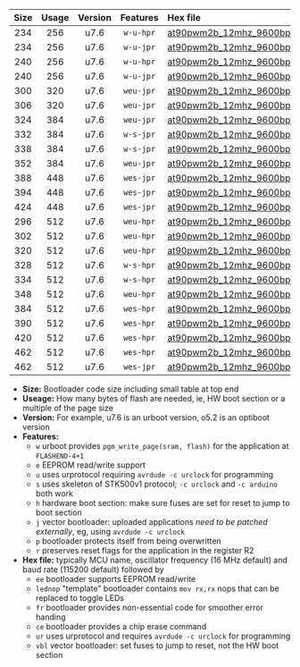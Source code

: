 |Size|Usage|Version|Features|Hex file|
|:-:|:-:|:-:|:-:|:--|
|234|256|u7.6|`w-u-hpr`|[at90pwm2b_12mhz_9600bps_ur.hex](https://raw.githubusercontent.com/stefanrueger/urboot/main/bootloaders/at90pwm2b/fcpu_12mhz/9600_bps/at90pwm2b_12mhz_9600bps_ur.hex)|
|234|256|u7.6|`w-u-jpr`|[at90pwm2b_12mhz_9600bps_ur_vbl.hex](https://raw.githubusercontent.com/stefanrueger/urboot/main/bootloaders/at90pwm2b/fcpu_12mhz/9600_bps/at90pwm2b_12mhz_9600bps_ur_vbl.hex)|
|240|256|u7.6|`w-u-hpr`|[at90pwm2b_12mhz_9600bps_lednop_ur.hex](https://raw.githubusercontent.com/stefanrueger/urboot/main/bootloaders/at90pwm2b/fcpu_12mhz/9600_bps/at90pwm2b_12mhz_9600bps_lednop_ur.hex)|
|240|256|u7.6|`w-u-jpr`|[at90pwm2b_12mhz_9600bps_lednop_ur_vbl.hex](https://raw.githubusercontent.com/stefanrueger/urboot/main/bootloaders/at90pwm2b/fcpu_12mhz/9600_bps/at90pwm2b_12mhz_9600bps_lednop_ur_vbl.hex)|
|300|320|u7.6|`weu-jpr`|[at90pwm2b_12mhz_9600bps_ee_ur_vbl.hex](https://raw.githubusercontent.com/stefanrueger/urboot/main/bootloaders/at90pwm2b/fcpu_12mhz/9600_bps/at90pwm2b_12mhz_9600bps_ee_ur_vbl.hex)|
|306|320|u7.6|`weu-jpr`|[at90pwm2b_12mhz_9600bps_ee_lednop_ur_vbl.hex](https://raw.githubusercontent.com/stefanrueger/urboot/main/bootloaders/at90pwm2b/fcpu_12mhz/9600_bps/at90pwm2b_12mhz_9600bps_ee_lednop_ur_vbl.hex)|
|324|384|u7.6|`weu-jpr`|[at90pwm2b_12mhz_9600bps_ee_lednop_fr_ur_vbl.hex](https://raw.githubusercontent.com/stefanrueger/urboot/main/bootloaders/at90pwm2b/fcpu_12mhz/9600_bps/at90pwm2b_12mhz_9600bps_ee_lednop_fr_ur_vbl.hex)|
|332|384|u7.6|`w-s-jpr`|[at90pwm2b_12mhz_9600bps_vbl.hex](https://raw.githubusercontent.com/stefanrueger/urboot/main/bootloaders/at90pwm2b/fcpu_12mhz/9600_bps/at90pwm2b_12mhz_9600bps_vbl.hex)|
|338|384|u7.6|`w-s-jpr`|[at90pwm2b_12mhz_9600bps_lednop_vbl.hex](https://raw.githubusercontent.com/stefanrueger/urboot/main/bootloaders/at90pwm2b/fcpu_12mhz/9600_bps/at90pwm2b_12mhz_9600bps_lednop_vbl.hex)|
|352|384|u7.6|`weu-jpr`|[at90pwm2b_12mhz_9600bps_ee_lednop_fr_ce_ur_vbl.hex](https://raw.githubusercontent.com/stefanrueger/urboot/main/bootloaders/at90pwm2b/fcpu_12mhz/9600_bps/at90pwm2b_12mhz_9600bps_ee_lednop_fr_ce_ur_vbl.hex)|
|388|448|u7.6|`wes-jpr`|[at90pwm2b_12mhz_9600bps_ee_vbl.hex](https://raw.githubusercontent.com/stefanrueger/urboot/main/bootloaders/at90pwm2b/fcpu_12mhz/9600_bps/at90pwm2b_12mhz_9600bps_ee_vbl.hex)|
|394|448|u7.6|`wes-jpr`|[at90pwm2b_12mhz_9600bps_ee_lednop_vbl.hex](https://raw.githubusercontent.com/stefanrueger/urboot/main/bootloaders/at90pwm2b/fcpu_12mhz/9600_bps/at90pwm2b_12mhz_9600bps_ee_lednop_vbl.hex)|
|424|448|u7.6|`wes-jpr`|[at90pwm2b_12mhz_9600bps_ee_lednop_fr_vbl.hex](https://raw.githubusercontent.com/stefanrueger/urboot/main/bootloaders/at90pwm2b/fcpu_12mhz/9600_bps/at90pwm2b_12mhz_9600bps_ee_lednop_fr_vbl.hex)|
|296|512|u7.6|`weu-hpr`|[at90pwm2b_12mhz_9600bps_ee_ur.hex](https://raw.githubusercontent.com/stefanrueger/urboot/main/bootloaders/at90pwm2b/fcpu_12mhz/9600_bps/at90pwm2b_12mhz_9600bps_ee_ur.hex)|
|302|512|u7.6|`weu-hpr`|[at90pwm2b_12mhz_9600bps_ee_lednop_ur.hex](https://raw.githubusercontent.com/stefanrueger/urboot/main/bootloaders/at90pwm2b/fcpu_12mhz/9600_bps/at90pwm2b_12mhz_9600bps_ee_lednop_ur.hex)|
|320|512|u7.6|`weu-hpr`|[at90pwm2b_12mhz_9600bps_ee_lednop_fr_ur.hex](https://raw.githubusercontent.com/stefanrueger/urboot/main/bootloaders/at90pwm2b/fcpu_12mhz/9600_bps/at90pwm2b_12mhz_9600bps_ee_lednop_fr_ur.hex)|
|328|512|u7.6|`w-s-hpr`|[at90pwm2b_12mhz_9600bps.hex](https://raw.githubusercontent.com/stefanrueger/urboot/main/bootloaders/at90pwm2b/fcpu_12mhz/9600_bps/at90pwm2b_12mhz_9600bps.hex)|
|334|512|u7.6|`w-s-hpr`|[at90pwm2b_12mhz_9600bps_lednop.hex](https://raw.githubusercontent.com/stefanrueger/urboot/main/bootloaders/at90pwm2b/fcpu_12mhz/9600_bps/at90pwm2b_12mhz_9600bps_lednop.hex)|
|348|512|u7.6|`weu-hpr`|[at90pwm2b_12mhz_9600bps_ee_lednop_fr_ce_ur.hex](https://raw.githubusercontent.com/stefanrueger/urboot/main/bootloaders/at90pwm2b/fcpu_12mhz/9600_bps/at90pwm2b_12mhz_9600bps_ee_lednop_fr_ce_ur.hex)|
|384|512|u7.6|`wes-hpr`|[at90pwm2b_12mhz_9600bps_ee.hex](https://raw.githubusercontent.com/stefanrueger/urboot/main/bootloaders/at90pwm2b/fcpu_12mhz/9600_bps/at90pwm2b_12mhz_9600bps_ee.hex)|
|390|512|u7.6|`wes-hpr`|[at90pwm2b_12mhz_9600bps_ee_lednop.hex](https://raw.githubusercontent.com/stefanrueger/urboot/main/bootloaders/at90pwm2b/fcpu_12mhz/9600_bps/at90pwm2b_12mhz_9600bps_ee_lednop.hex)|
|420|512|u7.6|`wes-hpr`|[at90pwm2b_12mhz_9600bps_ee_lednop_fr.hex](https://raw.githubusercontent.com/stefanrueger/urboot/main/bootloaders/at90pwm2b/fcpu_12mhz/9600_bps/at90pwm2b_12mhz_9600bps_ee_lednop_fr.hex)|
|462|512|u7.6|`wes-hpr`|[at90pwm2b_12mhz_9600bps_ee_lednop_fr_ce.hex](https://raw.githubusercontent.com/stefanrueger/urboot/main/bootloaders/at90pwm2b/fcpu_12mhz/9600_bps/at90pwm2b_12mhz_9600bps_ee_lednop_fr_ce.hex)|
|462|512|u7.6|`wes-jpr`|[at90pwm2b_12mhz_9600bps_ee_lednop_fr_ce_vbl.hex](https://raw.githubusercontent.com/stefanrueger/urboot/main/bootloaders/at90pwm2b/fcpu_12mhz/9600_bps/at90pwm2b_12mhz_9600bps_ee_lednop_fr_ce_vbl.hex)|

- **Size:** Bootloader code size including small table at top end
- **Useage:** How many bytes of flash are needed, ie, HW boot section or a multiple of the page size
- **Version:** For example, u7.6 is an urboot version, o5.2 is an optiboot version
- **Features:**
  + `w` urboot provides `pgm_write_page(sram, flash)` for the application at `FLASHEND-4+1`
  + `e` EEPROM read/write support
  + `u` uses urprotocol requiring `avrdude -c urclock` for programming
  + `s` uses skeleton of STK500v1 protocol; `-c urclock` and `-c arduino` both work
  + `h` hardware boot section: make sure fuses are set for reset to jump to boot section
  + `j` vector bootloader: uploaded applications *need to be patched externally*, eg, using `avrdude -c urclock`
  + `p` bootloader protects itself from being overwritten
  + `r` preserves reset flags for the application in the register R2
- **Hex file:** typically MCU name, oscillator frequency (16 MHz default) and baud rate (115200 default) followed by
  + `ee` bootloader supports EEPROM read/write
  + `lednop` "template" bootloader contains `mov rx,rx` nops that can be replaced to toggle LEDs
  + `fr` bootloader provides non-essential code for smoother error handing
  + `ce` bootloader provides a chip erase command
  + `ur` uses urprotocol and requires `avrdude -c urclock` for programming
  + `vbl` vector bootloader: set fuses to jump to reset, not the HW boot section
